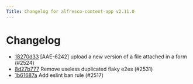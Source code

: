 ```yaml
---
Title: Changelog for alfresco-content-app v2.11.0
---
```


# Changelog

- [18270d33](https://github.com/Alfresco/alfresco-content-app/commit/18270d33) [AAE-6242] upload a new version of a file attached in a form (#2524)
- [8d27b777](https://github.com/Alfresco/alfresco-content-app/commit/8d27b777) Remove useless duplicated flaky e2es (#2531)
- [1b61687a](https://github.com/Alfresco/alfresco-content-app/commit/1b61687a) Add eslint ban rule (#2517)

